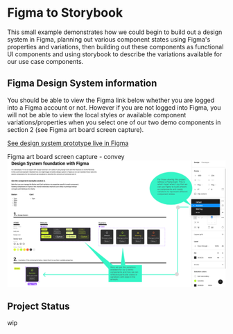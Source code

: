 # Figma to Storybook

This small example demonstrates how we could begin to build out a design system in Figma, planning out various component states using Figma's properties and variations, then building out these components as functional UI components and using storybook to describe the variations available for our use case components. 


## Figma Design System information 

You should be able to view the Figma link below whether you are logged into a Figma account or not. However if you are not logged into Figma,
you will not be able to view the local styles or available component variations/properties when you select one of our two demo components in 
section 2 (see Figma art board screen capture).

[See design system prototype live in Figma](https://www.figma.com/file/5R8kZDBSWYGCuwQjLox0oV/mockup-to-UI?type=design&node-id=0%3A1&mode=design&t=yAD7ujmGj3INbiV9-1)

Figma art board screen capture - convey
![Figma artboard with details](/README_assets/component-prop-example.png)


## Project Status

wip